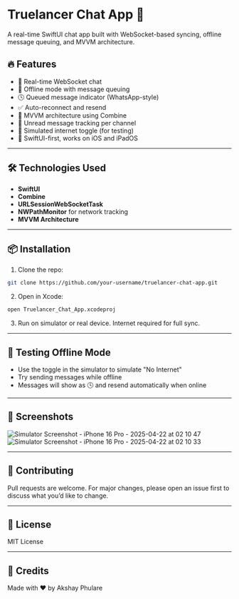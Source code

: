 
# Truelancer Chat App 💬

A real-time SwiftUI chat app built with WebSocket-based syncing, offline message queuing, and MVVM architecture.

## 🔥 Features

- 🔌 Real-time WebSocket chat
- 📶 Offline mode with message queuing
- 🕓 Queued message indicator (WhatsApp-style)
- ✅ Auto-reconnect and resend
- 🧠 MVVM architecture using Combine
- 👀 Unread message tracking per channel
- 🧪 Simulated internet toggle (for testing)
- 📱 SwiftUI-first, works on iOS and iPadOS

---

## 🛠 Technologies Used

- **SwiftUI**
- **Combine**
- **URLSessionWebSocketTask**
- **NWPathMonitor** for network tracking
- **MVVM Architecture**

---

## 📦 Installation

1. Clone the repo:
```bash
git clone https://github.com/your-username/truelancer-chat-app.git
```

2. Open in Xcode:
```bash
open Truelancer_Chat_App.xcodeproj
```

3. Run on simulator or real device. Internet required for full sync.

---

## 🧪 Testing Offline Mode

- Use the toggle in the simulator to simulate "No Internet"
- Try sending messages while offline
- Messages will show as 🕓 and resend automatically when online

---

## 📸 Screenshots
![Simulator Screenshot - iPhone 16 Pro - 2025-04-22 at 02 10 47](https://github.com/user-attachments/assets/06a59153-d75d-4760-977d-e23cd94dc628)
![Simulator Screenshot - iPhone 16 Pro - 2025-04-22 at 02 10 33](https://github.com/user-attachments/assets/4fb66f11-22c3-4ac2-b19c-1afa84eb9848)

---

## 🤝 Contributing

Pull requests are welcome. For major changes, please open an issue first to discuss what you’d like to change.

---

## 📄 License

MIT License

---

## 🙌 Credits

Made with ❤️ by Akshay Phulare
